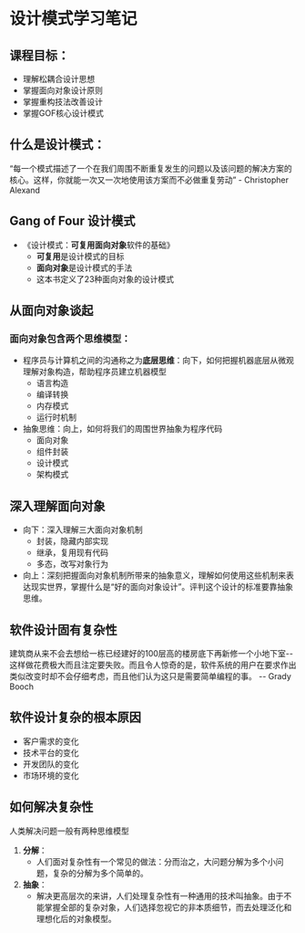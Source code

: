 # 设计模式学习笔记

## 课程目标：
- 理解松耦合设计思想
- 掌握面向对象设计原则
- 掌握重构技法改善设计
- 掌握GOF核心设计模式

## 什么是设计模式：
“每一个模式描述了一个在我们周围不断重复发生的问题以及该问题的解决方案的核心。这样，你就能一次又一次地使用该方案而不必做重复劳动” 
                          - Christopher Alexand

## Gang of Four 设计模式
- 《设计模式：**可复用面向对象**软件的基础》
    - **可复用**是设计模式的目标
    - **面向对象**是设计模式的手法
    - 这本书定义了23种面向对象的设计模式

## 从面向对象谈起
### 面向对象包含两个思维模型：
- 程序员与计算机之间的沟通称之为**底层思维**：向下，如何把握机器底层从微观理解对象构造，帮助程序员建立机器模型
    - 语言构造
    - 编译转换
    - 内存模式
    - 运行时机制
- 抽象思维：向上，如何将我们的周围世界抽象为程序代码
    - 面向对象
    - 组件封装
    - 设计模式
    - 架构模式

## 深入理解面向对象
- 向下：深入理解三大面向对象机制
    - 封装，隐藏内部实现
    - 继承，复用现有代码
    - 多态，改写对象行为
- 向上：深刻把握面向对象机制所带来的抽象意义，理解如何使用这些机制来表达现实世界，掌握什么是“好的面向对象设计”。评判这个设计的标准要靠抽象思维。

## 软件设计固有复杂性
建筑商从来不会去想给一栋已经建好的100层高的楼房底下再新修一个小地下室--这样做花费极大而且注定要失败。而且令人惊奇的是，软件系统的用户在要求作出类似改变时却不会仔细考虑，而且他们认为这只是需要简单编程的事。 -- Grady Booch

## 软件设计复杂的根本原因
- 客户需求的变化
- 技术平台的变化
- 开发团队的变化
- 市场环境的变化

## 如何解决复杂性
人类解决问题一般有两种思维模型
1. **分解**：
    - 人们面对复杂性有一个常见的做法：分而治之，大问题分解为多个小问题，复杂的分解为多个简单的。
2. **抽象**：
    - 解决更高层次的来讲，人们处理复杂性有一种通用的技术叫抽象。由于不能掌握全部的复杂对象，人们选择忽视它的非本质细节，而去处理泛化和理想化后的对象模型。
